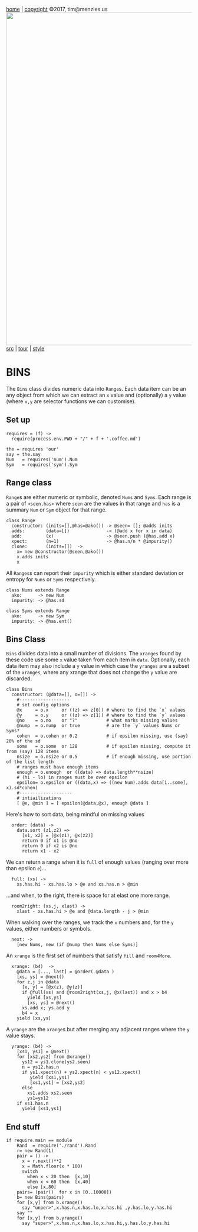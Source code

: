 [home](http://tiny.cc/koff) |
[copyright](https://github.com/koffee/script/blob/master/LICENSE.md) &copy;2017, tim&commat;menzies.us<br>
[<img width=900 src=https://raw.githubusercontent.com/koffee/script/master/img/head.jpg>](http://tiny.cc/koff)<br>
[src](https://github.com/koffee/script/tree/master/lib) |
[tour](https://github.com/koffee/script/blob/master/docs/TOUR.md) |
[style](https://github.com/koffee/script/blob/master/docs/STYLE.md)

# BINS

The `Bins` class divides numeric data into `Range`s. Each data item can be an any object from which
we can extract an `x` value and (optionally) a `y` value (where `x,y` are selector
functions we can customise).

## Set up

    requires = (f) -> 
      require(process.env.PWD + "/" + f + '.coffee.md')

    the = requires 'our'
    say = the.say
    Num   = requires('num').Num
    Sym   = requires('sym').Sym

## Range class

`Range`s are either numeric or symbolic, denoted `Nums` and `Syms`.
Each range is a pair  of `<seen,has>` where
`seen` are the values in that range and `has` is a summary `Num` or `Sym`
object for that range.

    class Range
      constructor: (inits=[],@has=@ako()) -> @seen= []; @adds inits
      adds:        (data=[])              -> (@add x for x in data)
      add:         (x)                    -> @seen.push (@has.add x)
      xpect:       (n=1)                  -> @has.n/n * @impurity()
      clone:       (inits=[])  ->
        x= new @constructor(@seen,@ako())
        x.adds inits
        x

All `Ranges`s can report their `impurity`
which is either standard deviation or entropy for `Nums` or `Syms` respectively.

    class Nums extends Range
      ako:      -> new Num
      impurity: -> @has.sd

    class Syms extends Range
      ako:      -> new Sym
      impurity: -> @has.ent()

## Bins Class

`Bins` divides data into a small number of divisions.  The `xranges`
found by these code use some `x` value taken from each item in
`data`.  Optionally, each data item may also include a `y` value
in which case the `yranges` are a subset of the `xranges`, where
any xrange that does not change the `y` value are discarded.

    class Bins
      constructor: (@data=[], o=[]) ->
        #-------------------
        # set config options 
        @x     = o.x     or ((z) => z[0]) # where to find the `x` values
        @y     = o.y     or ((z) => z[1]) # where to find the `y` values
        @no    = o.no    or "?"           # what marks missing values
        @nump  = o.nump  or true          # are the `y` values Nums or Syms?
        cohen  = o.cohen or 0.2           # if epsilon missing, use (say) 20% of the sd
        some   = o.some  or 128           # if epsilon missing, compute it from (say) 128 items
        nsize  = o.nsize or 0.5           # if enough missing, use portion of the list length
        # ranges must have enough items
        enough = o.enough  or ((data) => data.length**nsize)
        # (hi - lo) in ranges must be over epsilon
        epsilon= o.epsilon or ((data,x) => ((new Num).adds data[1..some], x).sd*cohen)
        #--------------------
        # intiailizations
        [ @e, @min ] = [ epsilon(@data,@x), enough @data ]

Here's how to sort data, being mindful on missing values

      order: (data) ->
        data.sort (z1,z2) =>
          [x1, x2] = [@x(z1), @x(z2)]
          return 0 if x1 is @no
          return 0 if x2 is @no
          return x1 - x2

We can return a range when it is `full` of enough values (ranging
over more than epsilon `e`)...

      full: (xs) ->
        xs.has.hi - xs.has.lo > @e and xs.has.n > @min

...and when, to the right, there is space for at elast one more range.

      room2right: (xs,j, xlast) ->
        xlast - xs.has.hi > @e and @data.length - j > @min

When walking over the ranges, we track the `x` numbers and, for the
`y` values, either numbers or symbols.

      next: ->
        [new Nums, new (if @nump then Nums else Syms)]

An `xrange` is the first set of numbers that satisfy `fill` and
`room4More`.

      xrange: (b4)  ->
        @data = [..., last] = @order( @data )
        [xs, ys] = @next()
        for z,j in @data
          [x, y] = [@x(z), @y(z)]
          if @full(xs) and @room2right(xs,j, @x(last)) and x > b4
            yield [xs,ys]
            [xs, ys] = @next()
          xs.add x; ys.add y
          b4 = x
        yield [xs,ys]

A `yrange` are the `xrange`s but after merging any adjacent ranges where the `y`
value stays.

      yrange: (b4) ->
        [xs1, ys1] = @next()
        for [xs2,ys2] from @xrange()
          ys12 = ys1.clone(ys2.seen)
          n = ys12.has.n
          if ys1.xpect(n) + ys2.xpect(n) < ys12.xpect()
             yield [xs1,ys1]
             [xs1,ys1] = [xs2,ys2]
          else
            xs1.adds xs2.seen
            ys1=ys12
        if xs1.has.n
          yield [xs1,ys1]

## End stuff

    if require.main == module
        Rand  = require('./rand').Rand
        r= new Rand(1)
        pair = () ->
          x = r.next()**2
          x = Math.floor(x * 100)
          switch
            when x < 20 then  [x,10]
            when x < 60 then  [x,40]
            else [x,80]
        pairs= (pair()  for x in [0..10000]) 
        b= new Bins(pairs)
        for [x,y] from b.xrange()
          say "unper>",x.has.n,x.has.lo,x.has.hi ,y.has.lo,y.has.hi
        say ""
        for [x,y] from b.yrange()
          say "super>",x.has.n,x.has.lo,x.has.hi,y.has.lo,y.has.hi

